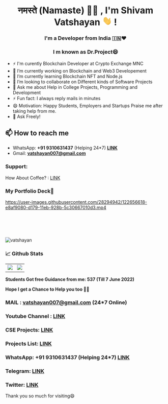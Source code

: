 <h1 align="center"> नमस्ते (Namaste) 🙏🏻 , I'm Shivam Vatshayan <img src="https://raw.githubusercontent.com/ABSphreak/ABSphreak/master/gifs/Hi.gif" width="30px"> ! </h1>
<h3 align="center">I'm a Developer from India 🇮🇳❤</h3>
<h3 align="center">I m known as Dr.Project😄 </h3>

- ⚡  I'm curently Blockchain Developer at Crypto Exchange MNC
- 🔭 I’m currently working on Blockchain and Web3 Developement
- 🌱 I’m currently learning Blockchain NFT and Node.js 
- 👯 I’m looking to collaborate on Different kinds of Software Projects
- 💬 Ask me about Help in College Projects, Programming and Development
- ⚡ Fun fact: I always reply mails in minutes
- 😄 Motivation: Happy Students, Employers and Startups Praise me after taking help from me. 
- 🌱 Ask Freely! 

## 📫 How to reach me
-    WhatsApp: **+91 9310631437** (Helping 24*7) **[LINK](https://wa.me/message/CHWN2AHCPMAZK1)** 
-    Gmail: **vatshayan007@gmail.com**

 <h3 align="left">Support:</h3>
 
 How About Coffee? : [LINK](https://www.buymeacoffee.com/Vatshayan)

### My Portfolio Deck🔭

https://user-images.githubusercontent.com/28294942/122656618-e8af9080-d179-11eb-928b-5c30667010d3.mp4

<div style="padding: 20px 0px;"><img src="./qwerty.png" alt=""></div>

<p align="left"> <img src="https://komarev.com/ghpvc/?username=vatshayan&label=Profile%20views&color=0e75b6&style=flat" alt="vatshayan" /> </p>



</p>

### 📈 Github Stats

<table width="100%">
  <tr>
    <td>
<img height="180em" src="https://github-readme-stats.vercel.app/api?username=vatshayan&show_icons=true&hide_border=true&theme=prussian"/> </td>
 <td> <img height="180em" src="https://github-readme-stats.vercel.app/api/top-langs/?username=vatshayan&show_icons=true&hide_border=true&layout=compact&langs_count=8&theme=prussian"/> </td>
  </tr>
 <table>
   
   
**Students Got free Guidance from me: 537 (Till 7 June 2022)** 

**Hope I get a Chance to Help you too 🙏🙏**

### MAIL : **vatshayan007@gmail.com** (24*7 Online)
   
### Youtube Channel : [LINK](https://youtube.com/channel/UC-fiWBgdArpy9KtC_CO7XrQ)
  
### CSE Projects: [LINK](https://www.cse-projects.com)
  
### Projects List: [LINK](https://computerscienceproject.com)  
  
### WhatsApp: **+91 9310631437** (Helping 24*7) **[LINK](https://wa.me/message/CHWN2AHCPMAZK1)** 

### Telegram: **[LINK](https://t.me/Final_Year_Project_Developer)**
  
### Twitter: [LINK](https://twitter.com/vats_Superstar)
  

Thank you so much for visiting😄
